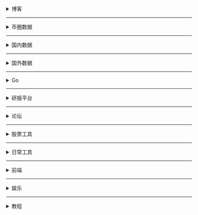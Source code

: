 
<details>
    <summary>博客</summary>
    <li>面向信仰编程 https://draveness.me/</li>
    <li>CoolShell： https://coolshell.cn/featured</li>
    <li>张戈：https://zhangge.net/</li>
    <li>张鑫旭： https://www.zhangxinxu.com/wordpress/</li>
    <li>阮一峰： http://www.ruanyifeng.com/blog/javascript/</li>
    <li>Jerry：https://imququ.com/post/series.html</li>
    <li>美团技术： https://tech.meituan.com/</li>
    <li>腾讯AlloyTeam：http://www.alloyteam.com/page/0/</li>
    <li> MCDAO周报： https://mcdao.mirror.xyz/</li>
    <li>Bress：https://bress.xyz/</li>
    <li>AskMirror：https://askmirror.xyz/</li>
    <li>Gaobenpeng：https://mirror.xyz/gaobenpeng.eth</li>
    <li>链闻：https://mirror.xyz/0xchainnews.eth</li>
    <li>钻石手：https://holdon.gitbook.io/diamondhands/</li>
    <li>W3.Hitchhiker：https://mirror.xyz/0xE43a21Ee76b591fe6E479da8a8a388FCfea6F77F</li>
    <li>Xing：https://mirror.xyz/xing824.eth</li>
</details>

---

<details>
    <summary>币圈数据</summary>
    <li> Defi：https://defillama.com/</li>
    <li>Whale: https://glassnode.com/</li>
    <li>Whale: https://globalcoinresearch.com/</li>
    <li>Whale: https://debank.com/profile/0x0ca5df85f213bd5041426b82a326f6ce27e22c2a</li>
    <li>Whale: https://dune.xyz/browse/dashboards</li>
    <li>Whale: https://whale-alert.io/</li>
    <li>Whale: https://www.whalestats.com/</li>
    <li>Whale: https://dune.xyz/0xBi/0xBi</li>
    <li>Scan：https://etherscan.io/</li>
    <li>链捕手：https://www.chaincatcher.com/</li>
    <li>Learn：https://cs251.stanford.edu/</li>
</details>


---

<details>
    <summary>国内数据</summary>
     <li>生猪价格：https://zhujia.zhuwang.cc/</li>
     <li>猪易网：https://www.zhue.com.cn/</li>
     <li>估值分析：https://data.eastmoney.com/gzfx/scgk.html</li>
     <li>乌龟量化：https://wglh.com/</li>
     <li>宏观数据：https://data.eastmoney.com/cjsj/cpi.html</li>
     <li>熵数据：https://www.dydata.io/?channelCode=O9D63313&hmsr=zh-dy-0409</li>
     <li>东财数据中心：https://data.eastmoney.com/report/industry.jshtml</li>
     <li>前瞻眼：https://stock.qianzhan.com/hs/trade/s110101.html</li>
     <li>个股-网易数据：http://quotes.money.163.com/f10/zycwzb_300035.html#01c02</li>
     <li>巨潮咨询：http://www.cninfo.com.cn/new/index</li>
     <li>行查查：https://www.hanghangcha.com/</li>
</details>


---

<details>
    <summary>国外数据</summary>
    <li>https://fred.stlouisfed.org/</li>
    <li>https://www.yardeni.com/</li>
    <li>https://www.macrotrends.net/1319/dow-jones-100-year-historical-chart</li>
</details>


---

<details>
    <summary>Go</summary>
    <li>go夜读：https://github.com/talkgo/night</li>
    <li>go语言圣经：https://yar999.gitbook.io/gopl-zh/</li>
    <li>go语言设计与实现：https://draveness.me/golang/</li>
    <li>synk project: https://github.com/FrankFang/synk</li>
    <li>synk project: https://juejin.cn/post/7018941979740340255</li>
    <li>lorca framework：https://github.com/zserge/lorca</li>
</details>



---


<details>
    <summary>研报平台</summary>
    <li>大数据导航：http://hao.199it.com/</li>
    <li>研报客：https://www.yanbaoke.com/index</li>
    <li>萝卜投研：https://robo.datayes.com/v2/selection</li>
    <li>发现研报：https://www.fxbaogao.com/</li>
    <li>QuestMobile：https://www.questmobile.com.cn/research/report-new</li>
    <li>阿里研究员：http://www.aliresearch.com/cn/index</li>
    <li>清华五道口：http://www.pbcsf.tsinghua.edu.cn/</li>
    <li>浑水：https://www.muddywatersresearch.com/</li>
    <li>前瞻研究学院：https://bg.qianzhan.com/</li>
    <li>arxiv：https://arxiv.org/</li>
</details>


---

<details>
    <summary>论坛</summary>
    <li>淘股吧：https://www.taoguba.com.cn/</li>
    <li>方格子：https://vocus.cc/</li>
    <li>智堡：https://wisburg.com/</li>
    <li>v2ex：https://v2ex.com/</li>
    <li>一亩三分地：https://www.1point3acres.com/</li>
    <li>摸鱼：https://momoyu.cc/</li>
    <li>hacknews：https://news.ycombinator.com/</li>
</details>



---

<details>
    <summary>股票工具</summary>
    <li>问财：http://www.iwencai.com/unifiedwap/home/index</li>
    <li>投资收益率计算器：http://finance.sina.com.cn/money/283/2005/0708/19.html</li>
</details>


---


<details>
    <summary>日常工具</summary>
    <li>文件类型转换：https://convertio.co/zh/</li>
    <li>屏幕帧数测算：https://www.testufo.com/</li>
    <li>高清电影下载：https://proxyrarbg.org/threat_defence.php?defence=1&r=67557601</li>
    <li>流程图表格：https://www.processon.com/</li>
    <li>壁纸：https://wallhaven.cc/</li>
    <li>全历史：https://www.allhistory.com/</li>
    <li>临时文字：https://privnote.com/</li>
    <li>江苏大学信息门户：http://ehall.ujs.edu.cn/new/index.html</li>
    <li>你注册过哪些网站：https://www.reg007.com/</li>
    <li>美国地址生成器：https://www.meiguodizhi.com/</li>
    <li>找书：https://ebook2.lorefree.com/</li>
    <li>找书：https://www.jiumodiary.com/</li>
    <li>找书：http://www.gezhongshu.com/forum.php</li>
    <li>枫叶客户端：https://www.fenghost.net/</li>
</details>
    

---

<details>
    <summary>前端</summary>
    <li>netlify：https://app.netlify.com/teams/archks/overview</li>
    <li>设计师 ： https://dribbble.com/</li>
    <li>图标：https://icomoon.io/</li>
    <li>图标：https://fontawesome.com/icons/bookmark?style=solid&s=solid</li>
    <li>图标：https://www.iconfont.cn/</li>
    <li>随机颜色：https://colorspark.app/gradients</li>
    <li>设计和实现：https://codepen.io/</li>
    <li>拟态：https://neumorphism.io/#e0e0e0</li>
    <li>button：https://cssbuttons.io/</li>
    <li>waves：https://getwaves.io/</li>
    <li>animation：https://animista.net/play/basic/flip-scale-2</li>
    <li>中国传统颜色：https://colors.ichuantong.cn/</li>
    <li>设计：https://dribbble.com/</li>
</details>


---

<details>
    <summary>娱乐</summary>
    <li>搭房子 https://oskarstalberg.com/Townscaper/#GSB0ZAhkT_EUX6Jn8Jou0TeH</li>
</details>



---

<details>
    <summary>教程</summary>
    <li>Ruby语言圣经：https://course.rs/</li>
    <li>Go语言设计与实现：https://draveness.me/golang/docs/part1-prerequisite/ch02-compile/golang-compile-intro/</li>
</details>













